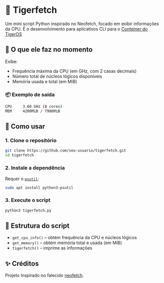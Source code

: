 # 🐯 Tigerfetch

Um mini script Python inspirado no Neofetch, focado em exibir informações da CPU. É o desenvolvimento para aplicativos CLI para o [Conteiner do TigerOS](https://github.com/selrahcsan/Conteiner-TigerOS)

## 🔧 O que ele faz no momento

Exibe:

* Frequência máxima da CPU (em GHz, com 2 casas decimais)
* Número total de núcleos lógicos disponíveis
* Memória usada e total (em MiB)

### 📦 Exemplo de saída

```bash
CPU     3.60 GHz (8 cores)
MEM     4200MiB / 7986MiB
```

## 🚀 Como usar

### 1. Clone o repositório

```bash
git clone https://github.com/seu-usuario/tigerfetch.git
cd tigerfetch
```

### 2. Instale a dependência

Requer o [`psutil`](https://pypi.org/project/psutil/):

```bash
sudo apt install python3-psutil  
```

### 3. Execute o script

```bash
python3 tigerfetch.py
```

## 📁 Estrutura do script

* `get_cpu_info()` – obtém frequência da CPU e núcleos lógicos
* `get_memory()` – obtém memória total e usada (em MiB)
* `tigerfetch()` – imprime as informações

## ✨ Créditos

Projeto Inspirado no falecido [neofetch](https://github.com/dylanaraps/neofetch).

